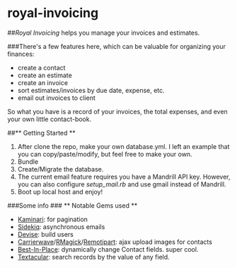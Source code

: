 royal-invoicing
===============

##*Royal Invoicing* helps you manage your invoices and estimates.

###There's a few features here, which can be valuable for organizing your finances:

- create a contact
- create an estimate
- create an invoice
- sort estimates/invoices by due date, expense, etc.
- email out invoices to client

So what you have is a record of your invoices, the total expenses, and even your own little contact-book.

##** Getting Started **

1. After clone the repo, make your own database.yml. I left an example that you can copy/paste/modify, but feel free to make your own.
2. Bundle
3. Create/Migrate the database.
4. The current email feature requires you have a Mandrill API key. However, you can also configure *setup_mail.rb* and use gmail instead of Mandrill.
5. Boot up local host and enjoy!


###Some info ###
** Notable Gems used **
- [Kaminari](https://github.com/amatsuda/kaminari): for pagination
- [Sidekiq](https://github.com/mperham/sidekiq): asynchronous emails
- [Devise](https://github.com/plataformatec/devise): build users
- [Carrierwave](https://github.com/carrierwaveuploader/carrierwave)/[RMagick](https://github.com/rmagick/rmagick)/[Remotipart](https://github.com/JangoSteve/remotipart): ajax upload images for contacts
- [Best-In-Place](https://github.com/bernat/best_in_place): dynamically change Contact fields. super cool.
- [Textacular](https://github.com/textacular/textacular): search records by the value of any field.